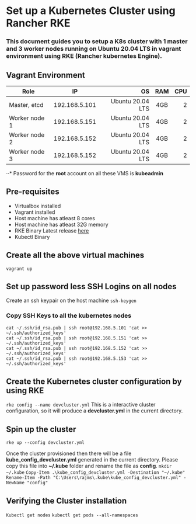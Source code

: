 # Set up a Kubernetes Cluster using Rancher RKE
### This document guides you to setup a K8s cluster with 1 master and 3 worker nodes running on Ubuntu 20.04 LTS in vagrant environment using RKE (Rancher kubernetes Engine).

## Vagrant Environment
| Role          | IP            | OS               | RAM   | CPU  |
| ------------- |:-------------:| ----------------:|:-----:|-----:|
| Master, etcd  | 192.168.5.101 | Ubuntu 20.04 LTS | 4GB    | 2   |
| Worker node 1 | 192.168.5.151 | Ubuntu 20.04 LTS | 4GB    | 2   |
| Worker node 2 | 192.168.5.152 | Ubuntu 20.04 LTS | 4GB    | 2   |
| Worker node 3 | 192.168.5.152 | Ubuntu 20.04 LTS | 4GB    | 2   |

⋅⋅* Password for the **root** account on all these VMS is **kubeadmin**

## Pre-requisites
   * Virtualbox installed
   * Vagrant installed
   * Host machine has atleast 8 cores
   * Host machine has atleast 32G memory
   * RKE Binary Latest release [here](https://github.com/rancher/rke/releases/)
   * Kubectl Binary

## Create all the above virtual machines
`vagrant up`

## Set up password less SSH Logins on all nodes
Create an ssh keypair on the host machine
`ssh-keygen`

### Copy SSH Keys to all the kubernetes nodes 
`cat ~/.ssh/id_rsa.pub | ssh root@192.168.5.101 'cat >> ~/.ssh/authorized_keys' `  
`cat ~/.ssh/id_rsa.pub | ssh root@192.168.5.151 'cat >> ~/.ssh/authorized_keys' `  
`cat ~/.ssh/id_rsa.pub | ssh root@192.168.5.152 'cat >> ~/.ssh/authorized_keys' `    
`cat ~/.ssh/id_rsa.pub | ssh root@192.168.5.153 'cat >> ~/.ssh/authorized_keys' `  

## Create the Kubernetes cluster configuration by using RKE 
`rke config --name devcluster.yml`
This is a interactive cluster configuration, so it will produce a **devcluster.yml** in the current directory.

## Spin up the cluster 
`rke up --config devcluster.yml`

Once the cluster provisioned then there will be a file **kube_config_devcluster.yml** generated in the current directory. Please copy this file into **~/.kube** folder and rename the file as **config**.
`mkdir ~/.kube`
`Copy-Item .\kube_config_devcluster.yml -Destination "~/.kube"`
`Rename-Item -Path "C:\Users\rajms\.kube\kube_config_devcluster.yml" -NewName "config"`

## Verifying the Cluster installation
`Kubectl get nodes`
`kubectl get pods --all-namespaces`


